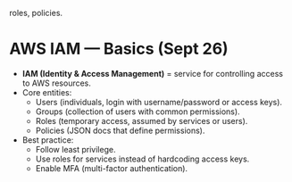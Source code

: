 roles, policies.
# AWS IAM — Basics (Sept 26)

- **IAM (Identity & Access Management)** = service for controlling access to AWS resources.
- Core entities:
  - Users (individuals, login with username/password or access keys).
  - Groups (collection of users with common permissions).
  - Roles (temporary access, assumed by services or users).
  - Policies (JSON docs that define permissions).
- Best practice: 
  - Follow least privilege.
  - Use roles for services instead of hardcoding access keys.
  - Enable MFA (multi-factor authentication).

